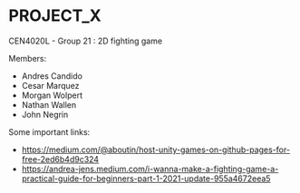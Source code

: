 # PROJECT_X
CEN4020L - Group 21 : 2D fighting game

Members:
- Andres Candido
- Cesar Marquez
- Morgan Wolpert
- Nathan Wallen
- John Negrin

Some important links:
- https://medium.com/@aboutin/host-unity-games-on-github-pages-for-free-2ed6b4d9c324
- https://andrea-jens.medium.com/i-wanna-make-a-fighting-game-a-practical-guide-for-beginners-part-1-2021-update-955a4672eea5
